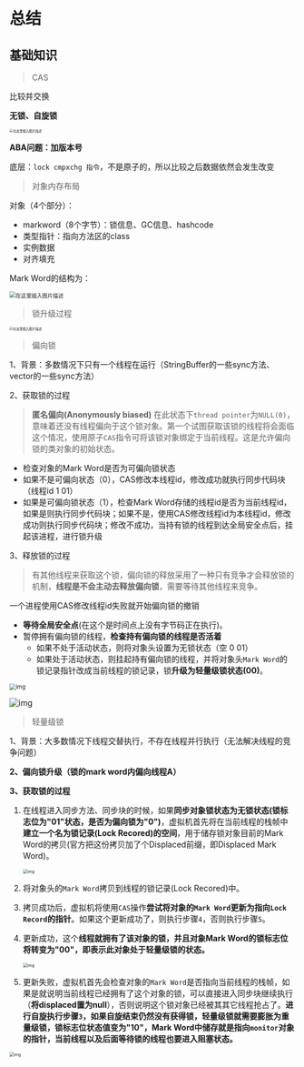 # 总结

## 基础知识

> CAS

比较并交换 

**无锁、自旋锁**

<img src="https://img-blog.csdnimg.cn/20210419103853218.png?x-oss-process=image/watermark,type_ZmFuZ3poZW5naGVpdGk,shadow_10,text_aHR0cHM6Ly9ibG9nLmNzZG4ubmV0L3FxXzQ1NjUwODk5,size_16,color_FFFFFF,t_70" alt="在这里插入图片描述" style="zoom:40%;" />

**ABA问题：加版本号**

底层：`lock cmpxchg 指令`，不是原子的，所以比较之后数据依然会发生改变

> 对象内存布局

对象（4个部分）：

- markword（8个字节）：锁信息、GC信息、hashcode
- 类型指针：指向方法区的class
- 实例数据
- 对齐填充

Mark Word的结构为：

<img src="https://img-blog.csdnimg.cn/20210328172012240.png?x-oss-process=image/watermark,type_ZmFuZ3poZW5naGVpdGk,shadow_10,text_aHR0cHM6Ly9ibG9nLmNzZG4ubmV0L3FxXzQ1NjUwODk5,size_16,color_FFFFFF,t_70" alt="在这里插入图片描述" style="zoom:67%;" />





> 锁升级过程

<img src="https://img-blog.csdnimg.cn/20210419112014540.png?x-oss-process=image/watermark,type_ZmFuZ3poZW5naGVpdGk,shadow_10,text_aHR0cHM6Ly9ibG9nLmNzZG4ubmV0L3FxXzQ1NjUwODk5,size_16,color_FFFFFF,t_70" alt="在这里插入图片描述" style="zoom:40%;" />

> 偏向锁

1、背景：多数情况下只有一个线程在运行（StringBuffer的一些sync方法、vector的一些sync方法）

2、获取锁的过程

> **匿名偏向(Anonymously biased)** 在此状态下`thread pointer`为`NULL(0)`，意味着还没有线程偏向于这个锁对象。第一个试图获取该锁的线程将会面临这个情况，使用原子`CAS`指令可将该锁对象绑定于当前线程。这是允许偏向锁的类对象的初始状态。

- 检查对象的Mark Word是否为可偏向锁状态
- 如果不是可偏向状态（0），CAS修改本线程id，修改成功就执行同步代码块（线程id 1 01）
- 如果是可偏向锁状态（1），检查Mark Word存储的线程id是否为当前线程id，如果是则执行同步代码块；如果不是，使用CAS修改线程id为本线程id，修改成功则执行同步代码块；修改不成功，当持有锁的线程到达全局安全点后，挂起该进程，进行锁升级

3、释放锁的过程

> 有其他线程来获取这个锁，偏向锁的释放采用了一种只有竞争才会释放锁的机制，**线程是不会主动去释放偏向锁**，需要等待其他线程来竞争。

一个进程使用CAS修改线程id失败就开始偏向锁的撤销

- **等待全局安全点**(在这个是时间点上没有字节码正在执行)。
- 暂停拥有偏向锁的线程，**检查持有偏向锁的线程是否活着**
  - 如果不处于活动状态，则将对象头设置为无锁状态（空 0 01）
  - 如果处于活动状态，则挂起持有偏向锁的线程，并将对象头`Mark Word`的锁记录指针改成当前线程的锁记录，锁**升级为轻量级锁状态(00)**。

<img src="https://user-gold-cdn.xitu.io/2019/3/22/169a5e00359d1548?imageView2/0/w/1280/h/960/ignore-error/1" alt="img" style="zoom:70%;" />

![img](http://wx2.sinaimg.cn/large/e0e01e43gy1g1cozajzz3j22zf1e7u0x.jpg)



> 轻量级锁

1、背景：大多数情况下线程交替执行，不存在线程并行执行（无法解决线程的竞争问题）

**2、偏向锁升级（锁的mark word内偏向线程A）**

**3、获取锁的过程**

1. 在线程进入同步方法、同步块的时候，如果**同步对象锁状态为无锁状态(锁标志位为"01"状态，是否为偏向锁为"0")**，虚拟机首先将在当前线程的栈帧中**建立一个名为锁记录(Lock Recored)的空间**，用于储存锁对象目前的Mark Word的拷贝(官方把这份拷贝加了个Displaced前缀，即Displaced Mark Word)。

   <img src="https://user-gold-cdn.xitu.io/2019/3/22/169a5a137d83dad0?imageView2/0/w/1280/h/960/ignore-error/1" alt="img" style="zoom:50%;" />

2. 将对象头的`Mark Word`拷贝到线程的锁记录(Lock Recored)中。

3. 拷贝成功后，虚拟机将使用`CAS`操作**尝试将对象的`Mark Word`更新为指向`Lock Record`的指针**。如果这个更新成功了，则执行步骤`4`，否则执行步骤`5`。

4. 更新成功，这个**线程就拥有了该对象的锁，并且对象Mark Word的锁标志位将转变为"00"，即表示此对象处于轻量级锁的状态。**

   <img src="https://user-gold-cdn.xitu.io/2019/3/22/169a5a74b48f0f6c?imageView2/0/w/1280/h/960/ignore-error/1" alt="img" style="zoom:50%;" />

5. 更新失败，虚拟机首先会检查对象的`Mark Word`是否指向当前线程的栈帧，如果是就说明当前线程已经拥有了这个对象的锁，可以直接进入同步块继续执行（**将displaced置为null**），否则说明这个锁对象已经被其其它线程抢占了。**进行自旋执行步骤`3`，如果自旋结束仍然没有获得锁，轻量级锁就需要膨胀为重量级锁，锁标志位状态值变为"10"，Mark Word中储存就是指向`monitor`对象的指针，当前线程以及后面等待锁的线程也要进入阻塞状态。**

<img src="https://user-gold-cdn.xitu.io/2019/3/22/169a5a4897658ce7?imageView2/0/w/1280/h/960/ignore-error/1" alt="img" style="zoom:50%;" />